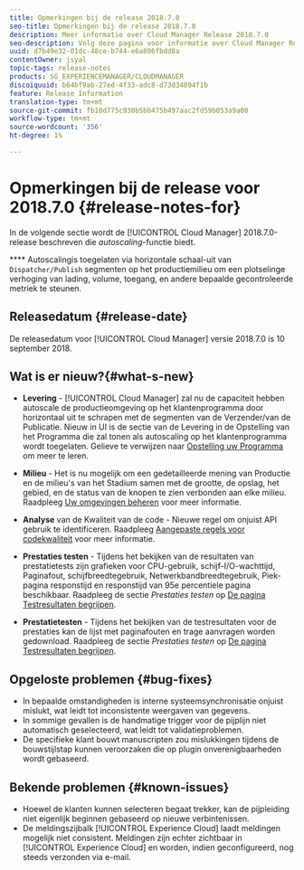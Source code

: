 ```yaml
---
title: Opmerkingen bij de release 2018.7.0
seo-title: Opmerkingen bij de release 2018.7.0
description: Meer informatie over Cloud Manager Release 2018.7.0
seo-description: Volg deze pagina voor informatie over Cloud Manager Release 2019.7.0.
uuid: d7b49e32-01dc-48ce-b744-e6a806fbdd8a
contentOwner: jsyal
topic-tags: release-notes
products: SG_EXPERIENCEMANAGER/CLOUDMANAGER
discoiquuid: b64bf9ab-27ed-4f33-adc8-d73d34094f1b
feature: Release Information
translation-type: tm+mt
source-git-commit: fb10d775c930b5bb475b497aac2fd59b053a9a00
workflow-type: tm+mt
source-wordcount: '356'
ht-degree: 1%

---
```



# Opmerkingen bij de release voor 2018.7.0 {#release-notes-for}

In de volgende sectie wordt de [!UICONTROL Cloud Manager] 2018.7.0-release beschreven die *autoscaling*-functie biedt.

**** Autoscalingis toegelaten via horizontale schaal-uit van  `Dispatcher/Publish` segmenten op het productiemilieu om een plotselinge verhoging van lading, volume, toegang, en andere bepaalde gecontroleerde metriek te steunen.

## Releasedatum {#release-date}

De releasedatum voor [!UICONTROL Cloud Manager] versie 2018.7.0 is 10 september 2018.

## Wat is er nieuw?{#what-s-new}

* **Levering**  -  [!UICONTROL Cloud Manager] zal nu de capaciteit hebben autoscale de productieomgeving op het klantenprogramma door horizontaal uit te schrapen met de segmenten van de Verzender/van de Publicatie. Nieuw in UI is de sectie van de Levering in de Opstelling van het Programma die zal tonen als autoscaling op het klantenprogramma wordt toegelaten. Gelieve te verwijzen naar [Opstelling uw Programma](setting-up-program.md) om meer te leren.

* **Milieu**  - Het is nu mogelijk om een gedetailleerde mening van Productie en de milieu&#39;s van het Stadium samen met de grootte, de opslag, het gebied, en de status van de knopen te zien verbonden aan elke milieu. Raadpleeg [Uw omgevingen beheren](manage-your-environment.md) voor meer informatie.

* **Analyse**  van de Kwaliteit van de code - Nieuwe regel om onjuist API gebruik te identificeren. Raadpleeg [Aangepaste regels voor codekwaliteit](custom-code-quality-rules.md) voor meer informatie.

* **Prestaties testen**  - Tijdens het bekijken van de resultaten van prestatietests zijn grafieken voor CPU-gebruik, schijf-I/O-wachttijd, Paginafout, schijfbreedtegebruik, Netwerkbandbreedtegebruik, Piek-pagina responstijd en responstijd van 95e percentiele pagina beschikbaar. Raadpleeg de sectie *Prestaties testen* op [De pagina Testresultaten begrijpen](understand-your-test-results.md).

* **Prestatietesten**  - Tijdens het bekijken van de testresultaten voor de prestaties kan de lijst met paginafouten en trage aanvragen worden gedownload. Raadpleeg de sectie *Prestaties testen* op [De pagina Testresultaten begrijpen](understand-your-test-results.md).

## Opgeloste problemen {#bug-fixes}

* In bepaalde omstandigheden is interne systeemsynchronisatie onjuist mislukt, wat leidt tot inconsistente weergaven van gegevens.
* In sommige gevallen is de handmatige trigger voor de pijplijn niet automatisch geselecteerd, wat leidt tot validatieproblemen.
* De specifieke klant bouwt manuscripten zou mislukkingen tijdens de bouwstijlstap kunnen veroorzaken die op plugin onverenigbaarheden wordt gebaseerd.

## Bekende problemen {#known-issues}

* Hoewel de klanten kunnen selecteren begaat trekker, kan de pijpleiding niet eigenlijk beginnen gebaseerd op nieuwe verbintenissen.
* De meldingszijbalk [!UICONTROL Experience Cloud] laadt meldingen mogelijk niet consistent. Meldingen zijn echter zichtbaar in [!UICONTROL Experience Cloud] en worden, indien geconfigureerd, nog steeds verzonden via e-mail.

